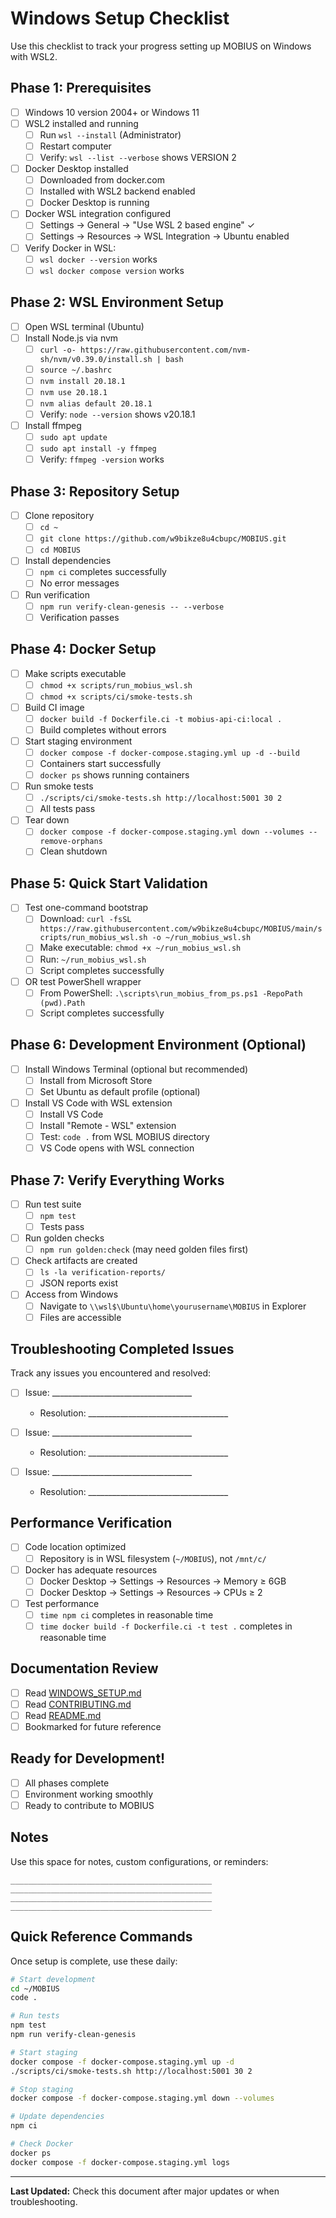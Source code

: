# Windows Setup Checklist

Use this checklist to track your progress setting up MOBIUS on Windows with WSL2.

## Phase 1: Prerequisites

- [ ] Windows 10 version 2004+ or Windows 11
- [ ] WSL2 installed and running
  - [ ] Run `wsl --install` (Administrator)
  - [ ] Restart computer
  - [ ] Verify: `wsl --list --verbose` shows VERSION 2
- [ ] Docker Desktop installed
  - [ ] Downloaded from docker.com
  - [ ] Installed with WSL2 backend enabled
  - [ ] Docker Desktop is running
- [ ] Docker WSL integration configured
  - [ ] Settings → General → "Use WSL 2 based engine" ✓
  - [ ] Settings → Resources → WSL Integration → Ubuntu enabled
- [ ] Verify Docker in WSL:
  - [ ] `wsl docker --version` works
  - [ ] `wsl docker compose version` works

## Phase 2: WSL Environment Setup

- [ ] Open WSL terminal (Ubuntu)
- [ ] Install Node.js via nvm
  - [ ] `curl -o- https://raw.githubusercontent.com/nvm-sh/nvm/v0.39.0/install.sh | bash`
  - [ ] `source ~/.bashrc`
  - [ ] `nvm install 20.18.1`
  - [ ] `nvm use 20.18.1`
  - [ ] `nvm alias default 20.18.1`
  - [ ] Verify: `node --version` shows v20.18.1
- [ ] Install ffmpeg
  - [ ] `sudo apt update`
  - [ ] `sudo apt install -y ffmpeg`
  - [ ] Verify: `ffmpeg -version` works

## Phase 3: Repository Setup

- [ ] Clone repository
  - [ ] `cd ~`
  - [ ] `git clone https://github.com/w9bikze8u4cbupc/MOBIUS.git`
  - [ ] `cd MOBIUS`
- [ ] Install dependencies
  - [ ] `npm ci` completes successfully
  - [ ] No error messages
- [ ] Run verification
  - [ ] `npm run verify-clean-genesis -- --verbose`
  - [ ] Verification passes

## Phase 4: Docker Setup

- [ ] Make scripts executable
  - [ ] `chmod +x scripts/run_mobius_wsl.sh`
  - [ ] `chmod +x scripts/ci/smoke-tests.sh`
- [ ] Build CI image
  - [ ] `docker build -f Dockerfile.ci -t mobius-api-ci:local .`
  - [ ] Build completes without errors
- [ ] Start staging environment
  - [ ] `docker compose -f docker-compose.staging.yml up -d --build`
  - [ ] Containers start successfully
  - [ ] `docker ps` shows running containers
- [ ] Run smoke tests
  - [ ] `./scripts/ci/smoke-tests.sh http://localhost:5001 30 2`
  - [ ] All tests pass
- [ ] Tear down
  - [ ] `docker compose -f docker-compose.staging.yml down --volumes --remove-orphans`
  - [ ] Clean shutdown

## Phase 5: Quick Start Validation

- [ ] Test one-command bootstrap
  - [ ] Download: `curl -fsSL https://raw.githubusercontent.com/w9bikze8u4cbupc/MOBIUS/main/scripts/run_mobius_wsl.sh -o ~/run_mobius_wsl.sh`
  - [ ] Make executable: `chmod +x ~/run_mobius_wsl.sh`
  - [ ] Run: `~/run_mobius_wsl.sh`
  - [ ] Script completes successfully
- [ ] OR test PowerShell wrapper
  - [ ] From PowerShell: `.\scripts\run_mobius_from_ps.ps1 -RepoPath (pwd).Path`
  - [ ] Script completes successfully

## Phase 6: Development Environment (Optional)

- [ ] Install Windows Terminal (optional but recommended)
  - [ ] Install from Microsoft Store
  - [ ] Set Ubuntu as default profile (optional)
- [ ] Install VS Code with WSL extension
  - [ ] Install VS Code
  - [ ] Install "Remote - WSL" extension
  - [ ] Test: `code .` from WSL MOBIUS directory
  - [ ] VS Code opens with WSL connection

## Phase 7: Verify Everything Works

- [ ] Run test suite
  - [ ] `npm test`
  - [ ] Tests pass
- [ ] Run golden checks
  - [ ] `npm run golden:check` (may need golden files first)
- [ ] Check artifacts are created
  - [ ] `ls -la verification-reports/`
  - [ ] JSON reports exist
- [ ] Access from Windows
  - [ ] Navigate to `\\wsl$\Ubuntu\home\yourusername\MOBIUS` in Explorer
  - [ ] Files are accessible

## Troubleshooting Completed Issues

Track any issues you encountered and resolved:

- [ ] Issue: ___________________________________
  - Resolution: ___________________________________

- [ ] Issue: ___________________________________
  - Resolution: ___________________________________

- [ ] Issue: ___________________________________
  - Resolution: ___________________________________

## Performance Verification

- [ ] Code location optimized
  - [ ] Repository is in WSL filesystem (`~/MOBIUS`), not `/mnt/c/`
- [ ] Docker has adequate resources
  - [ ] Docker Desktop → Settings → Resources → Memory ≥ 6GB
  - [ ] Docker Desktop → Settings → Resources → CPUs ≥ 2
- [ ] Test performance
  - [ ] `time npm ci` completes in reasonable time
  - [ ] `time docker build -f Dockerfile.ci -t test .` completes in reasonable time

## Documentation Review

- [ ] Read [WINDOWS_SETUP.md](./WINDOWS_SETUP.md)
- [ ] Read [CONTRIBUTING.md](../CONTRIBUTING.md)
- [ ] Read [README.md](../README.md)
- [ ] Bookmarked for future reference

## Ready for Development!

- [ ] All phases complete
- [ ] Environment working smoothly
- [ ] Ready to contribute to MOBIUS

## Notes

Use this space for notes, custom configurations, or reminders:

```
_____________________________________________
_____________________________________________
_____________________________________________
_____________________________________________
```

## Quick Reference Commands

Once setup is complete, use these daily:

```bash
# Start development
cd ~/MOBIUS
code .

# Run tests
npm test
npm run verify-clean-genesis

# Start staging
docker compose -f docker-compose.staging.yml up -d
./scripts/ci/smoke-tests.sh http://localhost:5001 30 2

# Stop staging
docker compose -f docker-compose.staging.yml down --volumes

# Update dependencies
npm ci

# Check Docker
docker ps
docker compose -f docker-compose.staging.yml logs
```

---

**Last Updated:** Check this document after major updates or when troubleshooting.
